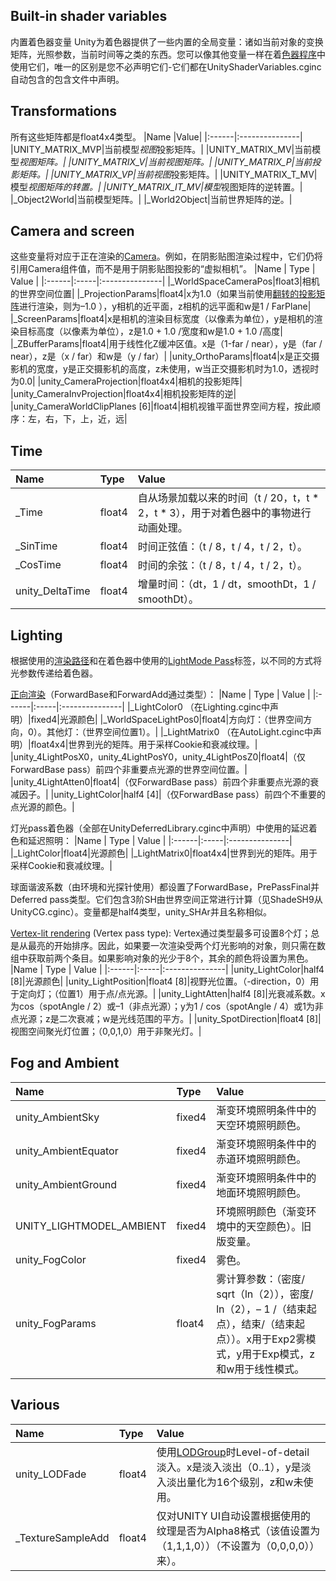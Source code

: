 ## Built-in shader variables
内置着色器变量
Unity为着色器提供了一些内置的全局变量：诸如当前对象的变换矩阵，光照参数，当前时间等之类的东西。您可以像其他变量一样在着[色器程序](../README.md)中使用它们，唯一的区别是您不必声明它们-它们都在UnityShaderVariables.cginc自动包含的包含文件中声明。

## Transformations
所有这些矩阵都是float4x4类型。
|Name	|Value|
|:------|:---------------|
|UNITY_MATRIX_MVP|当前模型*视图*投影矩阵。|
|UNITY_MATRIX_MV|当前模型*视图矩阵。|
|UNITY_MATRIX_V|当前视图矩阵。|
|UNITY_MATRIX_P|当前投影矩阵。|
|UNITY_MATRIX_VP|当前视图*投影矩阵。|
|UNITY_MATRIX_T_MV|模型*视图矩阵的转置。|
|UNITY_MATRIX_IT_MV|模型*视图矩阵的逆转置。|
|_Object2World|当前模型矩阵。|
|_World2Object|当前世界矩阵的逆。|

## Camera and screen
这些变量将对应于正在渲染的[Camera](https://docs.unity3d.com/Manual/class-Camera.html)。例如，在阴影贴图渲染过程中，它们仍将引用Camera组件值，而不是用于阴影贴图投影的“虚拟相机”。
|Name	| Type | Value          |
|:------|:-----|:---------------|
|_WorldSpaceCameraPos|float3|相机的世界空间位置|
|_ProjectionParams|float4|x为1.0（如果当前使用[翻转的投影矩阵](https://docs.unity3d.com/Manual/SL-PlatformDifferences.html)进行渲染，则为–1.0 ），y相机的近平面，z相机的远平面和w是1 / FarPlane|
|_ScreenParams|float4|x是相机的渲染目标宽度（以像素为单位），y是相机的渲染目标高度（以像素为单位），z是1.0 + 1.0 /宽度和w是1.0 + 1.0 /高度|
|_ZBufferParams|float4|用于线性化Z缓冲区值。x是（1-far / near），y是（far / near），z是（x / far）和w是（y / far）|
|unity_OrthoParams|float4|x是正交摄影机的宽度，y是正交摄影机的高度，z未使用，w当正交摄影机时为1.0，透视时为0.0|
|unity_CameraProjection|float4x4|相机的投影矩阵|
|unity_CameraInvProjection|float4x4|相机投影矩阵的逆|
|unity_CameraWorldClipPlanes [6]|float4|相机视锥平面世界空间方程，按此顺序：左，右，下，上，近，远|

## Time
|Name	| Type | Value          |
|:------|:-----|:---------------|
|_Time|float4|自从场景加载以来的时间（t / 20，t，t * 2，t * 3），用于对着色器中的事物进行动画处理。|
|_SinTime|float4|时间正弦值：（t / 8，t / 4，t / 2，t）。|
|_CosTime|float4|时间的余弦：（t / 8，t / 4，t / 2，t）。|
|unity_DeltaTime|float4|增量时间：（dt，1 / dt，smoothDt，1 / smoothDt）。|


## Lighting
根据使用的[渲染路径](https://docs.unity3d.com/Manual/RenderingPaths.html)和在着色器中使用的[LightMode Pass](https://docs.unity3d.com/Manual/SL-PassTags.html)标签，以不同的方式将光参数传递给着色器。

[正向渲染](https://docs.unity3d.com/Manual/RenderTech-ForwardRendering.html)（ForwardBase和ForwardAdd通过类型）：
|Name	| Type | Value          |
|:------|:-----|:---------------|
|_LightColor0 （在Lighting.cginc中声明）|fixed4|光源颜色|
|_WorldSpaceLightPos0|float4|方向灯：（世界空间方向，0）。其他灯：（世界空间位置1）。|
|_LightMatrix0 （在AutoLight.cginc中声明）|float4x4|世界到光的矩阵。用于采样Cookie和衰减纹理。|
|unity_4LightPosX0，unity_4LightPosY0，unity_4LightPosZ0|float4|（仅ForwardBase pass）前四个非重要点光源的世界空间位置。|
|unity_4LightAtten0|float4|（仅ForwardBase pass）前四个非重要点光源的衰减因子。|
|unity_LightColor|half4 [4]|（仅ForwardBase pass）前四个不重要的点光源的颜色。|

灯光pass着色器（全部在UnityDeferredLibrary.cginc中声明）中使用的延迟着色和延迟照明：
|Name	| Type | Value          |
|:------|:-----|:---------------|
|_LightColor|float4|光源颜色|
|_LightMatrix0|float4x4|世界到光的矩阵。用于采样Cookie和衰减纹理。|

球面谐波系数（由环境和光探针使用）都设置了ForwardBase，PrePassFinal并Deferred pass类型。它们包含3阶SH由世界空间正常进行计算（见ShadeSH9从UnityCG.cginc）。变量都是half4类型，unity_SHAr并且名称相似。

[Vertex-lit rendering](https://docs.unity3d.com/Manual/RenderTech-VertexLit.html) (Vertex pass type):
Vertex通过类型最多可设置8个灯；总是从最亮的开始排序。因此，如果要一次渲染受两个灯光影响的对象，则只需在数组中获取前两个条目。如果影响对象的光少于8个，其余的颜色将设置为黑色。
|Name	| Type | Value          |
|:------|:-----|:---------------|
|unity_LightColor|half4 [8]|光源颜色|
|unity_LightPosition|float4 [8]|视野光位置。（-direction，0）用于定向灯；（位置1）用于点/点光源。|
|unity_LightAtten|half4 [8]|光衰减系数。x为cos（spotAngle / 2）或–1（非点光源）；y为1 / cos（spotAngle / 4）或1为非点光源；z是二次衰减；w是光线范围的平方。|
|unity_SpotDirection|float4 [8]|视图空间聚光灯位置；（0,0,1,0）用于非聚光灯。|

## Fog and Ambient
|Name	| Type | Value          |
|:------|:-----|:---------------|
|unity_AmbientSky|fixed4|渐变环境照明条件中的天空环境照明颜色。|
|unity_AmbientEquator|fixed4|渐变环境照明条件中的赤道环境照明颜色。|
|unity_AmbientGround|fixed4|渐变环境照明条件中的地面环境照明颜色。|
|UNITY_LIGHTMODEL_AMBIENT|fixed4|环境照明颜色（渐变环境中的天空颜色）。旧版变量。|
|unity_FogColor|fixed4|雾色。|
|unity_FogParams|float4|雾计算参数：（密度/ sqrt（ln（2）），密度/ ln（2），– 1 /（结束起点），结束/（结束起点））。x用于Exp2雾模式，y用于Exp模式，z和w用于线性模式。|

## Various
|Name	| Type | Value          |
|:------|:-----|:---------------|
|unity_LODFade|float4|使用[LODGroup](https://docs.unity3d.com/Manual/class-LODGroup.html)时Level-of-detail 淡入。x是淡入淡出（0..1），y是淡入淡出量化为16个级别，z和w未使用。|
|_TextureSampleAdd|float4|仅对UNITY UI自动设置根据使用的纹理是否为Alpha8格式（该值设置为（1,1,1,0））（不设置为（0,0,0,0））来）。|